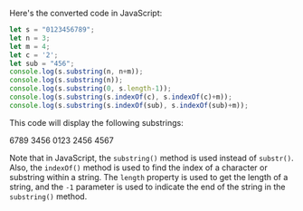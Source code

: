 Here's the converted code in JavaScript:
```javascript
let s = "0123456789";
let n = 3;
let m = 4;
let c = '2';
let sub = "456";
console.log(s.substring(n, n+m));
console.log(s.substring(n));
console.log(s.substring(0, s.length-1));
console.log(s.substring(s.indexOf(c), s.indexOf(c)+m));
console.log(s.substring(s.indexOf(sub), s.indexOf(sub)+m));
```
This code will display the following substrings:

6789
3456
0123
2456
4567

Note that in JavaScript, the `substring()` method is used instead of `substr()`. Also, the `indexOf()` method is used to find the index of a character or substring within a string. The `length` property is used to get the length of a string, and the `-1` parameter is used to indicate the end of the string in the `substring()` method.

